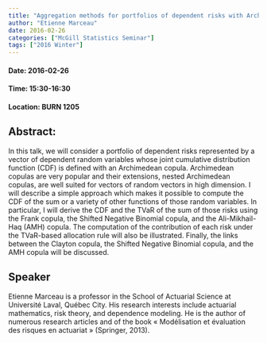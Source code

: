 ```yaml
---
title: "Aggregation methods for portfolios of dependent risks with Archimedean copulas"
author: "Etienne Marceau"
date: 2016-02-26
categories: ["McGill Statistics Seminar"]
tags: ["2016 Winter"]
---
```


#### Date: 2016-02-26
#### Time: 15:30-16:30
#### Location: BURN 1205

## Abstract:

	
In this talk, we will consider a portfolio of dependent risks represented by a vector of dependent random variables whose joint cumulative distribution function (CDF) is defined with an Archimedean copula. Archimedean copulas are very popular and their extensions, nested Archimedean copulas, are well suited for vectors of random vectors in high dimension. I will describe a simple approach which makes it possible to compute the CDF of the sum or a variety of other functions of those random variables. In particular, I will derive the CDF and the TVaR of the sum of those risks using the Frank copula, the Shifted Negative Binomial copula, and the Ali-Mikhail-Haq (AMH) copula. The computation of the contribution of each risk under the TVaR-based allocation rule will also be illustrated. Finally, the links between the Clayton copula, the Shifted Negative Binomial copula, and the AMH copula will be discussed.





## Speaker

Etienne Marceau is a professor in the School of Actuarial Science at Université Laval, Québec City. His research interests include actuarial mathematics, risk theory, and dependence modeling. He is the author of numerous research articles and of the book « Modélisation et évaluation des risques en actuariat » (Springer, 2013).

